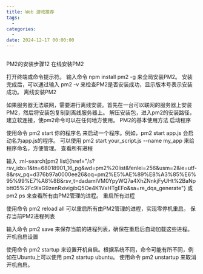 ```yaml
---
title: Web 游戏推荐
tags:
  - 
categories:
  - 
date: 2024-12-17 00:00:00
---
```


> 

<!-- more -->

## 

PM2的安装步骤‌12
‌在线安装PM2‌

打开终端或命令提示符。
输入命令 npm install pm2 -g 来全局安装PM2。
安装完成后，可以通过输入 pm2 -v 来检查PM2是否安装成功，显示版本号表示安装成功。
‌离线安装PM2‌

如果服务器无法联网，需要进行离线安装。首先在一台可以联网的服务器上安装PM2，然后将安装包复制到离线服务器上。
解压安装包，进入pm2的安装路径，建立软连接，使pm2命令可以在任何地方使用。
PM2的基本使用方法
‌启动程序‌

使用命令 pm2 start 你的程序名 来启动一个程序。例如，pm2 start app.js 会启动名为app.js的程序。
可以使用 pm2 start your_script.js --name my_app 来给程序命名，方便管理。
‌查看所有进程‌

输入 ‌:ml-search[pm2 list]{href="/s?rsv_idx=1&tn=68018901_16_pg&wd=pm2%20list&fenlei=256&usm=2&ie=utf-8&rsv_pq=d376b97a0000ee26&oq=pm2%E5%AE%89%E8%A3%85%E6%95%99%E7%A8%8B&rsv_t=dadamIVM0YpyWQ7a4XhZNnkjFyUHt%2BaNpbtt05%2Fc9IsG9zenRxivigibQ5Oe4K1VxHTgEFo&sa=re_dqa_generate"} 或 pm2 ps 来查看所有由PM2管理的进程。
‌重启所有进程‌

使用命令 pm2 reload all 可以重启所有由PM2管理的进程，实现零停机重启。
‌保存当前PM2进程列表‌

输入命令 pm2 save 来保存当前的进程列表，确保在重启后自动加载这些进程。
‌开机自启设置‌

使用命令 pm2 startup 来设置开机自启。根据系统不同，命令可能有所不同，例如在Ubuntu上可以使用 pm2 startup ubuntu。
使用命令 pm2 unstartup 来取消开机自启。